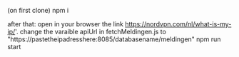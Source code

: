 (on first clone)
npm i

after that:
open in your browser the link https://nordvpn.com/nl/what-is-my-ip/'.
change the varaible apiUrl in fetchMeldingen.js to "https://pastetheipadresshere:8085/databasename/meldingen" 
npm run start

